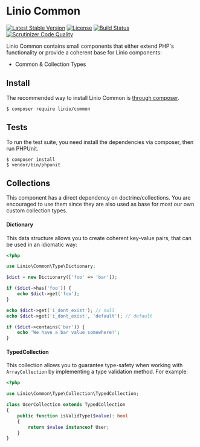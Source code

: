 # Linio Common
[![Latest Stable Version](https://poser.pugx.org/linio/common/v/stable.svg)](https://packagist.org/packages/linio/common) [![License](https://poser.pugx.org/linio/common/license.svg)](https://packagist.org/packages/linio/common) [![Build Status](https://secure.travis-ci.org/LinioIT/common.png)](http://travis-ci.org/LinioIT/common) [![Scrutinizer Code Quality](https://scrutinizer-ci.com/g/LinioIT/common/badges/quality-score.png?b=master)](https://scrutinizer-ci.com/g/LinioIT/common/?branch=master)

Linio Common contains small components that either extend PHP's functionality or provide
a coherent base for Linio components:

* Common & Collection Types

## Install

The recommended way to install Linio Common is [through composer](http://getcomposer.org).

```
$ composer require linio/common
```

## Tests

To run the test suite, you need install the dependencies via composer, then
run PHPUnit.

    $ composer install
    $ vendor/bin/phpunit

## Collections

This component has a direct dependency on doctrine/collections. You are encouraged
to use them since they are also used as base for most our own custom collection types.

#### Dictionary

This data structure allows you to create coherent key-value pairs, that can be used
in an idiomatic way:

```php
<?php

use Linio\Common\Type\Dictionary;

$dict = new Dictionary(['foo' => 'bar']);

if ($dict->has('foo')) {
    echo $dict->get('foo');
}

echo $dict->get('i_dont_exist'); // null
echo $dict->get('i_dont_exist', 'default'); // default

if ($dict->contains('bar')) {
    echo 'We have a bar value somewhere!';
}

```

#### TypedCollection

This collection allows you to guarantee type-safety when working with `ArrayCollection` by
implementing a type validation method. For example:

```php
<?php

use Linio\Common\Type\Collection\TypedCollection;

class UserCollection extends TypedCollection
{
    public function isValidType($value): bool
    {
        return $value instanceof User;
    }
}
```
